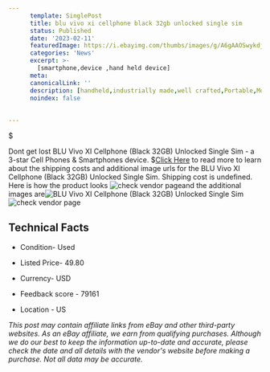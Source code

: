 ```yaml
---
      template: SinglePost
      title: blu vivo xi cellphone black 32gb unlocked single sim
      status: Published
      date: '2023-02-11'
      featuredImage: https://i.ebayimg.com/thumbs/images/g/A6gAAOSwykdjrLjz/s-l225.jpg
      categories: 'News'
      excerpt: >-
        [smartphone,device ,hand held device]
      meta:
      canonicalLink: ''
      description: [handheld,industrially made,well crafted,Portable,Mobile,Compact,Convenient,Lightweight,Maneuverable,Man-portable,Miniature,Carriable,Hand-held,Light,Holdable,Transportable,Mobile device,Pocket-sized,On-the-go,Wireless,Cordless,Compact size,Convenient size, smartphone,device ,hand held device]
      noindex: false
      
        
---
```

$

Dont get lost  BLU Vivo XI Cellphone (Black 32GB) Unlocked Single Sim - a 3-star Cell Phones & Smartphones device.
$[Click Here](https://www.ebay.com/itm/165857121148?hash=item269ddad37c%3Ag%3AA6gAAOSwykdjrLjz&amdata=enc%3AAQAHAAAA4P8rlssfUp6dcpsdyaxE97%2FwMSTPaE%2FIXZv%2FfK%2BYOFtQD6iKcDY0isUd%2FdPHqX53WsZHrU%2BFKLCufDW2JunBjYFeSu4ebpKuN8E67lswqPmzhDv7DsqR%2FnZu8FBuEdNubxdkO0Hx2gAz1gjk%2B3sPpkUuuC3%2FH%2FptXDfSorscaPZXBRqarxZgCkFnozeZwLuSpiIj7BpKSWcTu2L861Nrz8%2FuO%2FAEznfEWD7kydBoMlCcF%2FWe2X%2B5wVJmKXeFSSLqxvY%2B0BFfwTk90EuF0yebJ%2FOW1lgHr7HlELOvs%2FlC7qjI&mkevt=1&mkcid=1&mkrid=711-53200-19255-0&campid=%253CePNCampaignId%253E&customid=%253CreferenceId%253E&toolid=10049) to read more to learn about the shipping costs and additional image urls for the BLU Vivo XI Cellphone (Black 32GB) Unlocked Single Sim. Shipping cost is undefined. Here is how the product looks ![check vendor page](https://i.ebayimg.com/thumbs/images/g/A6gAAOSwykdjrLjz/s-l225.jpg)and the additional images are![BLU Vivo XI Cellphone (Black 32GB) Unlocked Single Sim](https://i.ebayimg.com/images/g/A6gAAOSwykdjrLjz/s-l1600.jpg)![check vendor page](https://origin-galleryplus.ebayimg.com/ws/web/165857121148_2_0_1/225x225.jpg)



 ## Technical Facts 



     
      

 - Condition- Used 


      

 - Listed Price- 49.80 


      

 - Currency- USD 


      

 - Feedback score - 79161 


      

 - Location - US 


      
      

 *_This post may contain affiliate links from eBay and other third-party websites. As an eBay affiliate, we earn from qualifying purchases. Although we do our best to keep the information up-to-date and accurate, please check the date and all details with the vendor's website before making a purchase. Not all data may be accurate._*






